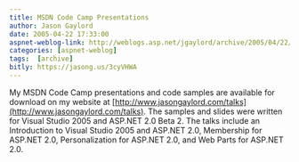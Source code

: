 ```yaml
---
title: MSDN Code Camp Presentations
author: Jason Gaylord
date: 2005-04-22 17:33:00
aspnet-weblog-link: http://weblogs.asp.net/jgaylord/archive/2005/04/22/403917.aspx
categories: [aspnet-weblog]
tags:  [archive]
bitly: https://jasong.us/3cyVHWA
---
```


My MSDN Code Camp presentations and code samples are available for download on my website at [http://www.jasongaylord.com/talks](http://www.jasongaylord.com/talks). The samples and slides were written for Visual Studio 2005 and ASP.NET 2.0 Beta 2. The talks include an Introduction to Visual Studio 2005 and ASP.NET 2.0, Membership for ASP.NET 2.0, Personalization for ASP.NET 2.0, and Web Parts for ASP.NET 2.0.